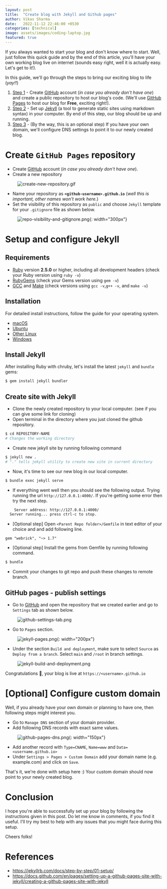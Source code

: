 ```yaml
---
layout: post
title:  "Create blog with Jekyll and Github pages"
author: Vikas Sharma
date:   2022-11-12 22:46:00 +0530
categories: [technical]
image: assets/images/coding-laptop.jpg
featured: true
---
```

If you always wanted to start your blog and don't know where to start. Well, just follow this quick guide and by the end of this article, you'll have your own working blog live on internet (sounds easy right, well it is actually easy. Let's get to it!). 

In this guide, we'll go through the steps to bring our exciting blog to life (*yay!!*)
1. [Step 1](#create-github-pages-repository) - Create [GitHub](https://github.com/) account (*in case you already don't have one*) and create a public repository to host our blog's code. (We'll use [GitHub Pages](https://pages.github.com/) to host our blog for **Free**, exciting right!).
2. [Step 2](#setup-and-configure-jekyll) - Set up [Jekyll](https://jekyllrb.com/) (a tool to generate static sites using markdown syntax) in your computer. By end of this step, our blog should be up and running.
3. [Step 3](#optional-configure-custom-domain) - (By the way, this is an optional step) If you have your own domain, we'll configure DNS settings to point it to our newly created blog.

# Create `GitHub Pages` repository
- Create [GitHub](https://github.com/) account (*in case you already don't have one*).
- Create a new repository

&nbsp;&nbsp;&nbsp;&nbsp;&nbsp;&nbsp;&nbsp;&nbsp;&nbsp;&nbsp;![create-new-repository.gif](../assets/images/create-new-repository.gif)
- Name your repository as **`<github-username>.github.io`** (*well this is important, other names won't work here.*)
- Set the visibility of this repository as `public` and choose `Jekyll` template for your `.gitignore` file as shown below.

&nbsp;&nbsp;&nbsp;&nbsp;&nbsp;&nbsp;&nbsp;&nbsp;&nbsp;&nbsp;![repo-visibility-and-gitignore.png](../assets/images/repo-visibility-and-gitignore.png){: width="300px"}

# Setup and configure Jekyll 
## Requirements
- [Ruby](https://www.ruby-lang.org/en/downloads/) version **2.5.0** or higher, including all development headers (check your Ruby version using `ruby -v`)
- [RubyGems](https://rubygems.org/pages/download) (check your Gems version using `gem -v`)
- [GCC](https://gcc.gnu.org/install/) and [Make](https://www.gnu.org/software/make/) (check versions using `gcc -v`,`g++ -v`, and `make -v`)

## Installation
For detailed install instructions, follow the guide for your operating system.
- [macOS](https://jekyllrb.com/docs/installation/macos/)
- [Ubuntu](https://jekyllrb.com/docs/installation/ubuntu/)
- [Other Linux](https://jekyllrb.com/docs/installation/other-linux/)
- [Windows](https://jekyllrb.com/docs/installation/windows/)

## Install Jekyll
After installing Ruby with chruby, let's install the latest `jekyll` and `bundle` gems:
```zsh
$ gem install jekyll bundler
```

## Create site with Jekyll
- Clone the newly created repository to your local computer. (see if you can give some link for cloning)
- Open terminal in the directory where you just cloned the github repository.
```zsh
$ cd REPOSITORY-NAME
# Changes the working directory
```
- Create new jekyll site by running following command
```zsh
$ jekyll new .
# "." tells jekyll utility to create new site in current directory
```
- Now, it's time to see our new blog in our local computer.
```zsh
$ bundle exec jekyll serve
```
- If everything went well then you should see the following output. Trying running the url `http://127.0.0.1:4000/`. If you're getting some error then try the next step. 
```zsh
    Server address: http://127.0.0.1:4000/
  Server running... press ctrl-c to stop.
```
- [Optional step] Open `<Parent Repo folder>/Gemfile` in text editor of your choice and and add following line.
```text
gem "webrick", "~> 1.7"
```
- [Optional step] Install the gems from Gemfile by running following command.
```zsh
$ bundle
```
- Commit your changes to git repo and push these changes to remote branch.

## GitHub pages - publish settings
- Go to [GitHub](https://github.com/) and open the repository that we created earlier and go to `Settings` tab as shown below.

&nbsp;&nbsp;&nbsp;&nbsp;&nbsp;&nbsp;&nbsp;&nbsp;&nbsp;&nbsp;![github-settings-tab.png](../assets/images/github-settings-tab.png) 
- Go to `Pages` section.

&nbsp;&nbsp;&nbsp;&nbsp;&nbsp;&nbsp;&nbsp;&nbsp;&nbsp;&nbsp;![jekyll-pages.png](../assets/images/jekyll-pages.png){: width="200px"}
- Under the section `Build and deployment`, make sure to select `Source` as `Deploy from a branch`. Select `main` and `/root` in branch settings.

&nbsp;&nbsp;&nbsp;&nbsp;&nbsp;&nbsp;&nbsp;&nbsp;&nbsp;&nbsp;![jekyll-build-and-deployment.png](../assets/images/jekyll-build-and-deployment.png)

Congratulations 👏, your blog is live at `https://<username>.github.io`

# [Optional] Configure custom domain
Well, if you already have your own domain or planning to have one, then following steps might interest you.
- Go to `Manage DNS` section of your domain provider.
- Add following DNS records with exact same values.

&nbsp;&nbsp;&nbsp;&nbsp;&nbsp;&nbsp;&nbsp;&nbsp;&nbsp;&nbsp;![github-pages-dns.png](../assets/images/github-pages-dns.png){: width="150px"}
- Add another record with `Type=CNAME`, `Name=www` and `Data=<username.github.io>`
- Under `Settings > Pages > Custom Domain` add your domain name (e.g. example.com) and click on `Save`.

That's it, we're done with setup here :) Your custom domain should now point to your newly created blog.

# Conclusion
I hope you're able to successfully set up your blog by following the instructions given in this post. Do let me know in comments, if you find it useful. I'll try my best to help with any issues that you might face during this setup.

Cheers folks!

# References
- https://jekyllrb.com/docs/step-by-step/01-setup/
- https://docs.github.com/en/pages/setting-up-a-github-pages-site-with-jekyll/creating-a-github-pages-site-with-jekyll